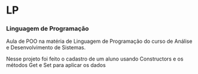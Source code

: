 # LP
<h3>Linguagem de Programação</h3>
<p>Aula de POO na matéria de Linguagem de Programação do curso de Análise e Desenvolvimento de Sistemas.</p>
<p>Nesse projeto foi feito o cadastro de um aluno usando Constructors e os métodos Get e Set para aplicar os dados</p>
